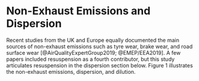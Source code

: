 # Non-Exhaust Emissions and Dispersion

Recent studies from the UK and Europe equally documented the main sources of non-exhaust emissions such as tyre wear, brake wear, and road surface wear [@AirQualityExpertGroup2019; @EMEP/EEA2019]. A few papers included resuspension as a fourth contributor, but this study articulates resuspension in the dispersion section below. Figure 1 illustrates the non-exhaust emissions, dispersion, and dilution.
